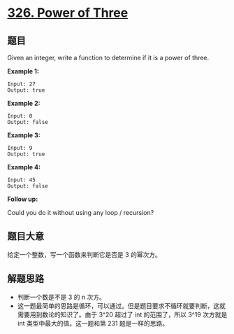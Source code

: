 # [326. Power of Three](https://leetcode.com/problems/power-of-three/)


## 题目

Given an integer, write a function to determine if it is a power of three.

**Example 1:**

    Input: 27
    Output: true

**Example 2:**

    Input: 0
    Output: false

**Example 3:**

    Input: 9
    Output: true

**Example 4:**

    Input: 45
    Output: false

**Follow up:**

Could you do it without using any loop / recursion?


## 题目大意

给定一个整数，写一个函数来判断它是否是 3 的幂次方。


## 解题思路

- 判断一个数是不是 3 的 n 次方。
- 这一题最简单的思路是循环，可以通过。但是题目要求不循环就要判断，这就需要用到数论的知识了。由于 3^20 超过了 int 的范围了，所以 3^19 次方就是 int 类型中最大的值。这一题和第 231 题是一样的思路。

